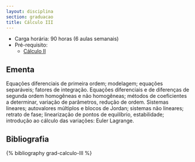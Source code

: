 ```yaml
---
layout: disciplina
section: graduacao
title: Cálculo III
---
```


- Carga horária: 90 horas (6 aulas semanais)
- Pré-requisito:
    - [Cálculo II](calculo-II.html) 

## Ementa

Equações diferenciais de primeira ordem; modelagem; equações
separáveis; fatores de integração. Equações diferenciais e de
diferenças de segunda ordem homogêneas e não homogêneas; métodos de
coeficientes a determinar, variação de parâmetros, redução de
ordem. Sistemas lineares; autovalores múltiplos e blocos de Jordan;
sistemas não lineares; retrato de fase; linearização de pontos de
equilíbrio, estabilidade; introdução ao cálculo das variações: Euler
Lagrange.

## Bibliografia

{% bibliography grad-calculo-III %}
